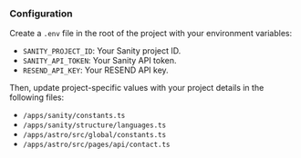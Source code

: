### Configuration

Create a `.env` file in the root of the project with your environment variables:

- `SANITY_PROJECT_ID`: Your Sanity project ID.
- `SANITY_API_TOKEN`: Your Sanity API token.
- `RESEND_API_KEY`: Your RESEND API key.

Then, update project-specific values with your project details in the following files:

- `/apps/sanity/constants.ts`
- `/apps/sanity/structure/languages.ts`
- `/apps/astro/src/global/constants.ts`
- `/apps/astro/src/pages/api/contact.ts`
